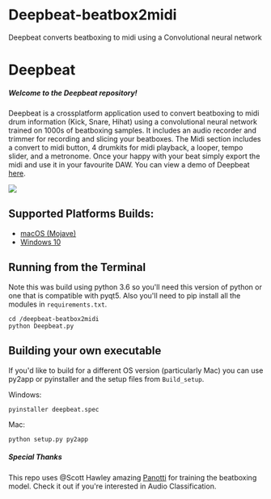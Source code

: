 # Deepbeat-beatbox2midi
Deepbeat converts beatboxing to midi using a Convolutional neural network

# Deepbeat
##### Welcome to the Deepbeat repository!
Deepbeat is a crossplatform application used to convert beatboxing to midi drum information (Kick, Snare, Hihat) using a convolutional neural network trained on 1000s of beatboxing samples. 
It includes an audio recorder and trimmer for recording and slicing your beatboxes. The Midi section includes a convert to midi button, 4 drumkits for midi playback, a looper, tempo slider, and a metronome. Once your happy with your beat simply export the midi and use it in your favourite DAW. You can view a demo of Deepbeat [here](https://www.youtube.com/watch?v=qxeina_3zQA).


![](resources/images/deepbeat_interface.png)

## Supported Platforms Builds:
- [macOS (Mojave)](https://bit.ly/2zT9LsH)
- [Windows 10](https://bit.ly/2UIAKjm)

## Running from the Terminal
Note this was build using python 3.6 so you'll need this version of python or one that is compatible with pyqt5. Also you'll need to pip install all the modules in `requirements.txt`.

```
cd /deepbeat-beatbox2midi
python Deepbeat.py
```

## Building your own executable
If you'd like to build for a different OS version (particularly Mac) you can use py2app or pyinstaller and the setup files from `Build_setup`.
  
  Windows:
  ```
  pyinstaller deepbeat.spec
  ```
  Mac:
  ```
  python setup.py py2app
  ```
  
##### Special Thanks
This repo uses @Scott Hawley amazing [Panotti](https://github.com/drscotthawley/panotti) for training the beatboxing model. Check it out if you're interested in Audio Classification.

